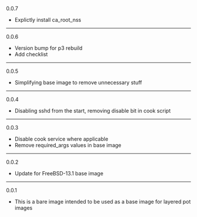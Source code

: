 0.0.7

* Explictly install ca_root_nss

---

0.0.6

* Version bump for p3 rebuild
* Add checklist

---

0.0.5

* Simplifying base image to remove unnecessary stuff

---

0.0.4

* Disabling sshd from the start, removing disable bit in cook script

---

0.0.3

* Disable cook service where applicable
* Remove required_args values in base image

---

0.0.2

* Update for FreeBSD-13.1 base image

---

0.0.1

* This is a bare image intended to be used as a base image for layered pot images
